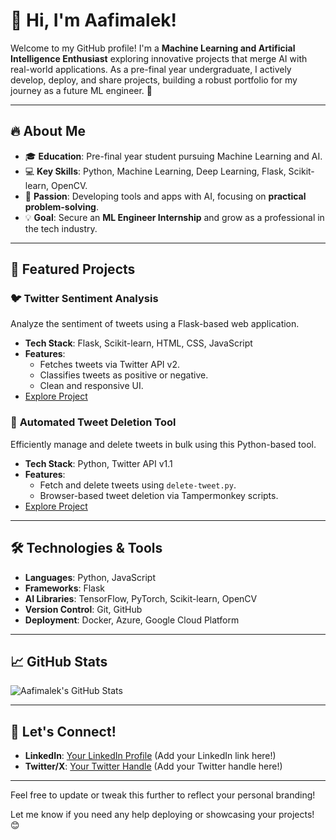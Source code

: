 # 👋 Hi, I'm Aafimalek!

Welcome to my GitHub profile! I'm a **Machine Learning and Artificial Intelligence Enthusiast** exploring innovative projects that merge AI with real-world applications. As a pre-final year undergraduate, I actively develop, deploy, and share projects, building a robust portfolio for my journey as a future ML engineer. 🌟

---

## 🔥 About Me
- 🎓 **Education**: Pre-final year student pursuing Machine Learning and AI.
- 💻 **Key Skills**: Python, Machine Learning, Deep Learning, Flask, Scikit-learn, OpenCV.
- 🚀 **Passion**: Developing tools and apps with AI, focusing on **practical problem-solving**.
- 💡 **Goal**: Secure an **ML Engineer Internship** and grow as a professional in the tech industry.

---

## 📂 Featured Projects

### 🐦 **Twitter Sentiment Analysis**
Analyze the sentiment of tweets using a Flask-based web application.
- **Tech Stack**: Flask, Scikit-learn, HTML, CSS, JavaScript
- **Features**:
  - Fetches tweets via Twitter API v2.
  - Classifies tweets as positive or negative.
  - Clean and responsive UI.
- [Explore Project](https://github.com/Aafimalek/Tweet_sentiment_analysis)

### 🔄 **Automated Tweet Deletion Tool**
Efficiently manage and delete tweets in bulk using this Python-based tool.
- **Tech Stack**: Python, Twitter API v1.1
- **Features**:
  - Fetch and delete tweets using `delete-tweet.py`.
  - Browser-based tweet deletion via Tampermonkey scripts.
- [Explore Project](https://github.com/Aafimalek/automated_delete_tweets)

---

## 🛠️ Technologies & Tools
- **Languages**: Python, JavaScript
- **Frameworks**: Flask
- **AI Libraries**: TensorFlow, PyTorch, Scikit-learn, OpenCV
- **Version Control**: Git, GitHub
- **Deployment**: Docker, Azure, Google Cloud Platform

---

## 📈 GitHub Stats
![Aafimalek's GitHub Stats](https://github-readme-stats.vercel.app/api?username=Aafimalek&show_icons=true&theme=radical)

---

## 🤝 Let's Connect!
- **LinkedIn**: [Your LinkedIn Profile](#) (Add your LinkedIn link here!)
- **Twitter/X**: [Your Twitter Handle](https://twitter.com/YourHandle) (Add your Twitter handle here!)

---

Feel free to update or tweak this further to reflect your personal branding!

Let me know if you need any help deploying or showcasing your projects! 😊
